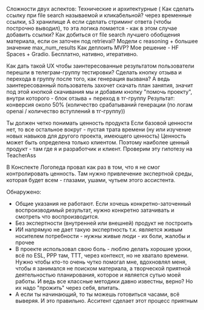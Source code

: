 Сложности двух аспектов:
Технические и архитектурные (
Как сделать ссылку при file search называемой и кликабельной? через временные ссылки, s3 хранилище
А если сделать стриминг ответа (чтобы построчно выводил), то эта логика ломается - как в этом случае добавить ссылки?
Как добиться от file search лучшего обобщения материала, если он заточен под retrieval? Модели с reasoning + большее значение max_num_results
Как деплоить MVP? Мое решение - HF Spaces + Gradio. Бесплатно, нативно, итеративно.

Как дать такой UX чтобы заинтересованные результатом пользователи перешли в телеграм-группу тестировки? Сделать кнопку отзыва и перехода в группу после того, как генерация вызвана? 
А ведь заинтересованный пользователь захочет скачать план занятия, значит под этой кнопкой скачивания мы и добавим кнопку "помочь проекту", внутри которого - блок отзыва + переход в тг-группу
Результат: конверсия около 50% (количество срабатываний генерации (по логам openai / количество вступлений в тг-группу))


Ты должен четко понимать ценность продукта
Если базовой ценности нет, то все остальное вокруг - пустая трата времени (ну или изучение новых навыков для другого проекта, имеющего ценность)
Ценность может быть определена только клиентом.
Поэтому наиболее ценный продукт - там где я и разработчик и клиент.
Проверим эту гипотезу на TeacherAss


В Конспекте Логопеда провал как раз в том, что я не смог контролировать ценность. Там нужно привлечение экспертной среды, которая будет всем - глазами, ушами, чутьем этого ассистента.

Обнаружено:
- Общие указания не работают. Если хочешь конкретно-заточенный воспроизводимый результат, нужно конкретно затачивать и смотреть что воспроизводится.
- Без экспертности (внутренней или внешней) продукт не построить
- ИИ напрямую не дает такую экспертность т.к. является живым носителем потребности - нужны живые люди - их боли, жалобы и прочее
- В проекте использовал свою боль - люблю делать хорошие уроки, всё по ESL, PPP там, TTT, через контекст, но не хватало времени.
Нужно чтобы кто-то очень чутко помогал мне, вдохновлял меня, чтобы я занимался не поиском материала, а творческой приятной деятельностью планирования,
которое и является сутью моей работы. 
И ведь все классные методики давно известны, верно? Но их надо "прожить" через себя, впитать.
- А если ты начинающий, то ты можешь готовиться часами, всё выверяя. И это правильно.
Асситент сделает этот процесс приятным
